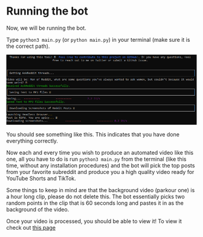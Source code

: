 # Running the bot

Now, we will be running the bot.

Type `python3 main.py` (or `python main.py`) in your terminal (make sure it is the correct path).

![](<.gitbook/assets/image (8) (1) (1).png>)

You should see something like this. This indicates that you have done everything correctly.

Now each and every time you wish to produce an automated video like this one, all you have to do is run `python3 main.py` from the terminal (like this time, without any installation procedures) and the bot will pick the top posts from your favorite subreddit and produce you a high quality video ready for YouTube Shorts and TikTok.

Some things to keep in mind are that the background video (parkour one) is a hour long clip, please do not delete this. The bot essentially picks two random points in the clip that is 60 seconds long and pastes it in as the background of the video.

Once your video is processed, you should be able to view it! To view it check out [this page](viewing-the-video.md)
